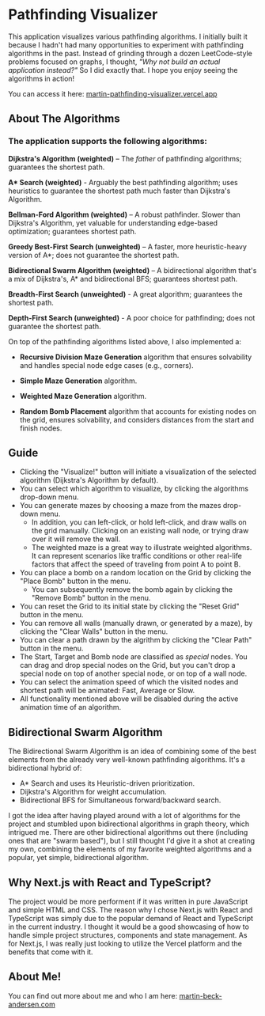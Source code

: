 # Pathfinding Visualizer

This application visualizes various pathfinding algorithms. I initially built it because I hadn't had many opportunities to experiment with pathfinding algorithms in the past. Instead of grinding through a dozen LeetCode-style problems focused on graphs, I thought, _"Why not build an actual application instead?"_ So I did exactly that. I hope you enjoy seeing the algorithms in action!

You can access it here: [martin-pathfinding-visualizer.vercel.app](https://martin-pathfinding-visualizer.vercel.app/)

## About The Algorithms

### The application supports the following algorithms:

**Dijkstra's Algorithm (weighted)** – The _father_ of pathfinding algorithms; guarantees the shortest path.

**A\* Search (weighted)** - Arguably the best pathfinding algorithm; uses heuristics to guarantee the shortest path much faster than Dijkstra's Algorithm.

**Bellman-Ford Algorithm (weighted)** – A robust pathfinder. Slower than Dijkstra's Algorithm, yet valuable for understanding edge-based optimization; guarantees shortest path.

**Greedy Best-First Search (unweighted)** – A faster, more heuristic-heavy version of A\*; does not guarantee the shortest path.

**Bidirectional Swarm Algorithm (weighted)** – A bidirectional algorithm that's a mix of Dijkstra's, A* and bidirectional BFS; guarantees shortest path.

**Breadth-First Search (unweighted)** - A great algorithm; guarantees the shortest path.

**Depth-First Search (unweighted)** - A poor choice for pathfinding; does not guarantee the shortest path.

On top of the pathfinding algorithms listed above, I also implemented a:

- **Recursive Division Maze Generation** algorithm that ensures solvability and handles special node edge cases (e.g., corners).

- **Simple Maze Generation** algorithm.

- **Weighted Maze Generation** algorithm.

- **Random Bomb Placement** algorithm that accounts for existing nodes on the grid, ensures solvability, and considers distances from the start and finish nodes.

## Guide

- Clicking the "Visualize!" button will initiate a visualization of the selected algorithm (Dijkstra's Algorithm by default).
- You can select which algorithm to visualize, by clicking the algorithms drop-down menu.
- You can generate mazes by choosing a maze from the mazes drop-down menu.
  - In addition, you can left-click, or hold left-click, and draw walls on the grid manually. Clicking on an existing wall node, or trying draw over it will remove the wall.
  - The weighted maze is a great way to illustrate weighted algorithms. It can represent scenarios like traffic conditions or other real-life factors that affect the speed of traveling from point A to point B.
- You can place a bomb on a random location on the Grid by clicking the "Place Bomb" button in the menu.
  - You can subsequently remove the bomb again by clicking the "Remove Bomb" button in the menu.
- You can reset the Grid to its initial state by clicking the "Reset Grid" button in the menu.
- You can remove all walls (manually drawn, or generated by a maze), by clicking the "Clear Walls" button in the menu.
- You can clear a path drawn by the algrithm by clicking the "Clear Path" button in the menu.
- The Start, Target and Bomb node are classified as _special_ nodes.
  You can drag and drop special nodes on the Grid, but you can't drop a special node on top of another special node, or on top of a wall node.
- You can select the animation speed of which the visited nodes and shortest path will be animated: Fast, Average or Slow.
- All functionality mentioned above will be disabled during the active animation time of an algorithm.

## Bidirectional Swarm Algorithm

The Bidirectional Swarm Algorithm is an idea of combining some of the best elements from the already very well-known pathfinding algorithms. It's a bidirectional hybrid of: 
- A* Search and uses its Heuristic-driven prioritization.
- Dijkstra's Algorithm for weight accumulation.
- Bidirectional BFS for Simultaneous forward/backward search.

I got the idea after having played around with a lot of algorithms for the project and stumbled upon bidirectional algorithms in graph theory, which intrigued me. There are other bidirectional algorithms out there (including ones that are "swarm based"), but I still thought I'd give it a shot at creating my own, combining the elements of my favorite weighted algorithms and a popular, yet simple, bidirectional algorithm.

## Why Next.js with React and TypeScript?

The project would be more performent if it was written in pure JavaScript and simple HTML and CSS. The reason why I chose Next.js with React and TypeScript was simply due to the popular demand of React and TypeScript in the current industry. I thought it would be a good showcasing of how to handle simple project structures, components and state management. As for Next.js, I was really just looking to utilize the Vercel platform and the benefits that come with it.

## About Me!

You can find out more about me and who I am here: [martin-beck-andersen.com](https://www.martin-beck-andersen.com/)
